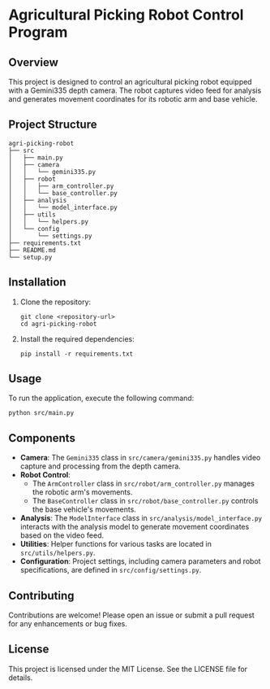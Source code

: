 # Agricultural Picking Robot Control Program

## Overview
This project is designed to control an agricultural picking robot equipped with a Gemini335 depth camera. The robot captures video feed for analysis and generates movement coordinates for its robotic arm and base vehicle.

## Project Structure
```
agri-picking-robot
├── src
│   ├── main.py
│   ├── camera
│   │   └── gemini335.py
│   ├── robot
│   │   ├── arm_controller.py
│   │   └── base_controller.py
│   ├── analysis
│   │   └── model_interface.py
│   ├── utils
│   │   └── helpers.py
│   └── config
│       └── settings.py
├── requirements.txt
├── README.md
└── setup.py
```

## Installation
1. Clone the repository:
   ```
   git clone <repository-url>
   cd agri-picking-robot
   ```

2. Install the required dependencies:
   ```
   pip install -r requirements.txt
   ```

## Usage
To run the application, execute the following command:
```
python src/main.py
```

## Components
- **Camera**: The `Gemini335` class in `src/camera/gemini335.py` handles video capture and processing from the depth camera.
- **Robot Control**: 
  - The `ArmController` class in `src/robot/arm_controller.py` manages the robotic arm's movements.
  - The `BaseController` class in `src/robot/base_controller.py` controls the base vehicle's movements.
- **Analysis**: The `ModelInterface` class in `src/analysis/model_interface.py` interacts with the analysis model to generate movement coordinates based on the video feed.
- **Utilities**: Helper functions for various tasks are located in `src/utils/helpers.py`.
- **Configuration**: Project settings, including camera parameters and robot specifications, are defined in `src/config/settings.py`.

## Contributing
Contributions are welcome! Please open an issue or submit a pull request for any enhancements or bug fixes.

## License
This project is licensed under the MIT License. See the LICENSE file for details.
